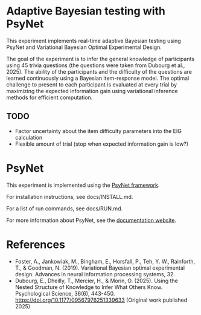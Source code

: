 # Adaptive Bayesian testing with PsyNet

This experiment implements real-time adaptive Bayesian testing using PsyNet and Variational Bayesian Optimal
Experimental Design.

The goal of the experiment is to infer the general knowledge of participants using 45 trivia questions (the questions
were taken from Dubourg et al., 2025).
The ability of the participants and the difficulty of the questions are learned continuously using a Bayesian
item-response model.
The optimal challenge to present to each participant is evaluated at every trial by maximizing the expected information
gain using variational inference methods for efficient computation.

## TODO

 - Factor uncertainty about the item difficulty parameters into the EIG calculation
 - Flexible amount of trial (stop when expected information gain is low?)

# PsyNet

This experiment is implemented using the [PsyNet framework](https://www.psynet.dev/).

For installation instructions, see docs/INSTALL.md.

For a list of run commands, see docs/RUN.md.

For more information about PsyNet, see the [documentation website](https://psynetdev.gitlab.io/PsyNet/).

# References

* Foster, A., Jankowiak, M., Bingham, E., Horsfall, P., Teh, Y. W., Rainforth, T., & Goodman, N. (2019). Variational
  Bayesian optimal experimental design. Advances in neural information processing systems, 32.
* Dubourg, E., Dheilly, T., Mercier, H., & Morin, O. (2025). Using the Nested Structure of Knowledge to Infer What
  Others Know. Psychological Science, 36(6), 443-450. https://doi.org/10.1177/09567976251339633 (Original work published
  2025)